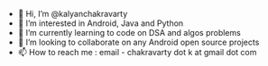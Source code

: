- 👋 Hi, I’m @kalyanchakravarty
- 👀 I’m interested in Android, Java and Python
- 🌱 I’m currently learning to code on DSA and algos problems
- 💞️ I’m looking to collaborate on any Android open source projects
- 📫 How to reach me : email - chakravarty dot k at gmail dot com

<!---
kalyanchakravarty/kalyanchakravarty is a ✨ special ✨ repository because its `README.md` (this file) appears on your GitHub profile.
You can click the Preview link to take a look at your changes.
--->

